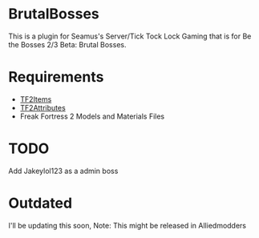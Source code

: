 # BrutalBosses
This is a plugin for Seamus's Server/Tick Tock Lock Gaming that is for Be the Bosses 2/3 Beta: Brutal Bosses.

# Requirements
- [TF2Items](https://forums.alliedmods.net/forumdisplay.php?f=146)
- [TF2Attributes](https://forums.alliedmods.net/showthread.php?t=210221)
- Freak Fortress 2 Models and Materials Files


# TODO
Add Jakeylol123 as a admin boss

# Outdated

I'll be updating this soon, Note: This might be released in Alliedmodders
